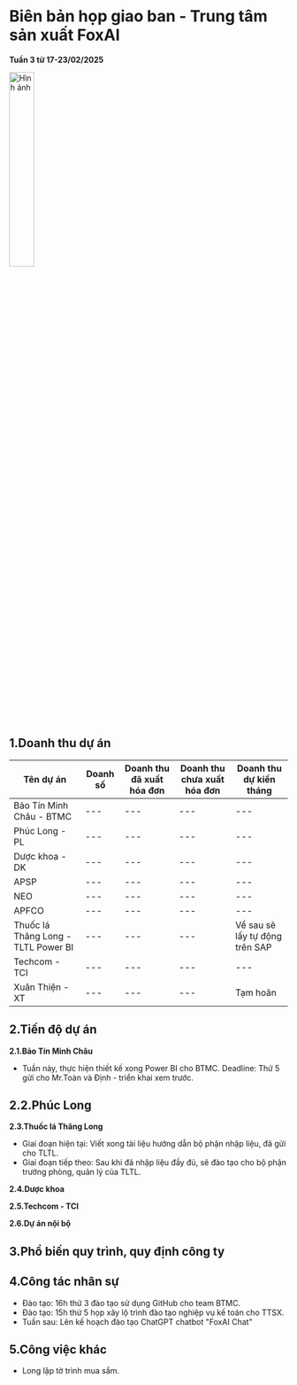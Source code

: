 # Biên bản họp giao ban - Trung tâm sản xuất FoxAI
**Tuần 3 từ 17-23/02/2025**

<img src="https://fox.ai.vn/wp-content/uploads/2024/07/Logo_Original-1.png" alt="Hình ảnh" width="30%" />

## 1.Doanh thu dự án
|Tên dự án|Doanh số|Doanh thu đã xuất hóa đơn|Doanh thu chưa xuất hóa đơn|Doanh thu dự kiến tháng|
|---|---|---|---|---|
|Bảo Tín Minh Châu - BTMC|---|---|---|---|
|Phúc Long - PL|---|---|---|---|
|Dược khoa - DK|---|---|---|---|
|APSP|---|---|---|---|
|NEO|---|---|---|---|
|APFCO|---|---|---|---|
|Thuốc lá Thăng Long - TLTL Power BI|---|---|---|Về sau sẽ lấy tự động trên SAP|
|Techcom - TCI|---|---|---|---|
|Xuân Thiện - XT|---|---|---|Tạm hoãn|

## 2.Tiến độ dự án
**2.1.Bảo Tín Minh Châu**
- Tuần này, thực hiện thiết kế xong Power BI cho BTMC. Deadline: Thứ 5 gửi cho Mr.Toàn và Định - triển khai xem trước.

**2.2.Phúc Long**
- 
**2.3.Thuốc lá Thăng Long**
- Giai đoạn hiện tại: Viết xong tài liệu hướng dẫn bộ phận nhập liệu, đã gửi cho TLTL.
- Giai đoạn tiếp theo: Sau khi đã nhập liệu đầy đủ, sẽ đào tạo cho bộ phận trưởng phòng, quản lý của TLTL.

**2.4.Dược khoa**

**2.5.Techcom - TCI**

**2.6.Dự án nội bộ**

## 3.Phổ biến quy trình, quy định công ty

## 4.Công tác nhân sự
- Đào tạo: 16h thứ 3 đào tạo sử dụng GitHub cho team BTMC.
- Đào tạo: 15h thứ 5 họp xây lộ trình đào tạo nghiệp vụ kế toán cho TTSX.
- Tuần sau: Lên kế hoạch đào tạo ChatGPT chatbot "FoxAI Chat"

## 5.Công việc khác
- Long lập tờ trình mua sắm.
